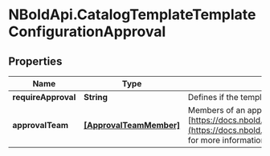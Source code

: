 # NBoldApi.CatalogTemplateTemplateConfigurationApproval

## Properties

Name | Type | Description | Notes
------------ | ------------- | ------------- | -------------
**requireApproval** | **String** | Defines if the template requires an approval or not. | [optional] 
**approvalTeam** | [**[ApprovalTeamMember]**](ApprovalTeamMember.md) | Members of an approval team, as an array of ApprovalTeamMember. See [https://docs.nbold.co/api/latest/reference/Models/ApprovalTeamMember](https://docs.nbold.co/api/latest/reference/Models/ApprovalTeamMember) for more information. | [optional] 


